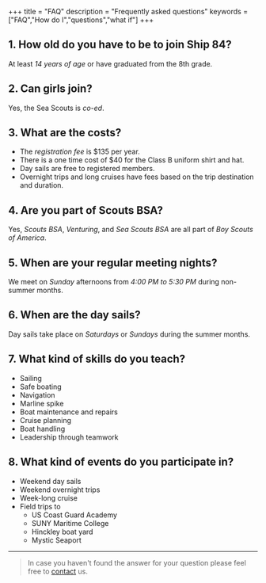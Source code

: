 +++
title = "FAQ"
description = "Frequently asked questions"
keywords = ["FAQ","How do I","questions","what if"]
+++

## 1. How old do you have to be to join Ship 84?

At least *14 years of age* or have graduated from the 8th grade.

## 2. Can girls join?

Yes, the Sea Scouts is *co-ed*.

## 3. What are the costs?

* The *registration fee* is $135 per year.  
* There is a one time cost of $40 for the Class B uniform shirt and hat.  
* Day sails are free to registered members.
* Overnight trips and long cruises have fees based on the trip destination and duration.

## 4. Are you part of Scouts BSA?

Yes, _Scouts BSA_, _Venturing_, and _Sea Scouts BSA_ are all part of *Boy Scouts of America*.

## 5. When are your regular meeting nights?

We meet on *Sunday* afternoons from *4:00 PM to 5:30 PM* during non-summer months.

## 6. When are the day sails?

Day sails take place on *Saturdays* or *Sundays* during the summer months.

## 7. What kind of skills do you teach?

* Sailing
* Safe boating
* Navigation
* Marline spike
* Boat maintenance and repairs
* Cruise planning
* Boat handling
* Leadership through teamwork

## 8. What kind of events do you participate in?

* Weekend day sails
* Weekend overnight trips
* Week-long cruise
* Field trips to
  + US Coast Guard Academy
  + SUNY Maritime College
  + Hinckley boat yard
  + Mystic Seaport
  
---

> In case you haven't found the answer for your question please feel free to [contact](https://www.ship84.com/contact) us.
